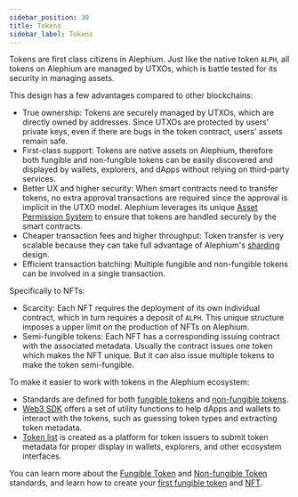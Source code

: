 ```yaml
---
sidebar_position: 30
title: Tokens
sidebar_label: Tokens
---
```


Tokens are first class citizens in Alephium. Just like the native
token `ALPH`, all tokens on Alephium are managed by UTXOs, which is
battle tested for its security in managing assets.

This design has a few advantages compared to other blockchains:

- True ownership: Tokens are securely managed by UTXOs, which are
  directly owned by addresses. Since UTXOs are protected by users'
  private keys, even if there are bugs in the token contract, users'
  assets remain safe.
- First-class support: Tokens are native assets on Alephium, therefore
  both fungible and non-fungible tokens can be easily discovered and
  displayed by wallets, explorers, and dApps without relying on
  third-party services.
- Better UX and higher security: When smart contracts need to transfer
  tokens, no extra approval transactions are required since the
  approval is implicit in the UTXO model. Alephium leverages its
  unique [Asset Permission
  System](/dapps/concepts/asset-permission-system) to ensure that
  tokens are handled securely by the smart contracts.
- Cheaper transaction fees and higher throughput: Token transfer is
  very scalable because they can take full advantage of Alephium's
  [sharding](/misc/glossary.md#sharding) design.
- Efficient transaction batching: Multiple fungible and non-fungible
  tokens can be involved in a single transaction.

Specifically to NFTs:

- Scarcity: Each NFT requires the deployment of its own individual
  contract, which in turn requires a deposit of `ALPH`. This unique
  structure imposes a upper limit on the production of NFTs on
  Alephium.
- Semi-fungible tokens: Each NFT has a corresponding issuing contract
  with the associated metadata. Usually the contract issues one token
  which makes the NFT unique. But it can also issue multiple tokens
  to make the token semi-fungible.

To make it easier to work with tokens in the Alephium ecosystem:

- Standards are defined for both [fungible
  tokens](/dapps/standards/fungible-tokens) and [non-fungible
  tokens](/dapps/standards/non-fungible-tokens).
- [Web3 SDK](/sdk/getting-started) offers a set of utility
  functions to help dApps and wallets to interact with the tokens,
  such as guessing token types and extracting token metadata.
- [Token list](https://github.com/alephium/token-list) is created as a
  platform for token issuers to submit token metadata for proper
  display in wallets, explorers, and other ecosystem interfaces. 

You can learn more about the [Fungible Token](/dapps/standards/fungible-tokens) and [Non-fungible Token
](/dapps/standards/non-fungible-tokens) standards, and learn how to
create your [first fungible token](/dapps/tutorials/first-fungible-token) and [NFT](/dapps/tutorials/first-nft).
